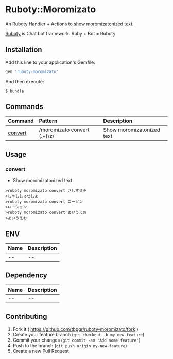 # Ruboty::Moromizato

An Ruboty Handler + Actions to show moromizatonized text.

[Ruboty](https://github.com/r7kamura/ruboty) is Chat bot framework. Ruby + Bot = Ruboty

## Installation

Add this line to your application's Gemfile:

```ruby
gem 'ruboty-moromizato'
```

And then execute:

    $ bundle

## Commands

|Command|Pattern|Description|
|:--|:--|:--|
|[convert](#convert)|/moromizato convert (.+)\z/|Show moromizatonized text|

## Usage
### convert
* Show moromizatonized text

~~~
>ruboty moromizato convert さしすせそ
>しゃししゅせしょ
>ruboty moromizato convert ローソン
>ローション
>ruboty moromizato convert あいうえお
>あいうえお
~~~

## ENV

|Name|Description|
|:--|:--|
|--|--|

## Dependency

|Name|Description|
|:--|:--|
|--|--|

## Contributing

1. Fork it ( https://github.com/tbpgr/ruboty-moromizato/fork )
2. Create your feature branch (`git checkout -b my-new-feature`)
3. Commit your changes (`git commit -am 'Add some feature'`)
4. Push to the branch (`git push origin my-new-feature`)
5. Create a new Pull Request
